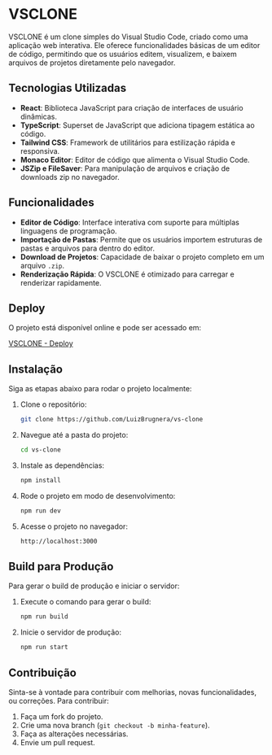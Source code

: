 # VSCLONE

VSCLONE é um clone simples do Visual Studio Code, criado como uma aplicação web interativa. Ele oferece funcionalidades básicas de um editor de código, permitindo que os usuários editem, visualizem, e baixem arquivos de projetos diretamente pelo navegador.

## Tecnologias Utilizadas

- **React**: Biblioteca JavaScript para criação de interfaces de usuário dinâmicas.
- **TypeScript**: Superset de JavaScript que adiciona tipagem estática ao código.
- **Tailwind CSS**: Framework de utilitários para estilização rápida e responsiva.
- **Monaco Editor**: Editor de código que alimenta o Visual Studio Code.
- **JSZip e FileSaver**: Para manipulação de arquivos e criação de downloads zip no navegador.

## Funcionalidades

- **Editor de Código**: Interface interativa com suporte para múltiplas linguagens de programação.
- **Importação de Pastas**: Permite que os usuários importem estruturas de pastas e arquivos para dentro do editor.
- **Download de Projetos**: Capacidade de baixar o projeto completo em um arquivo `.zip`.
- **Renderização Rápida**: O VSCLONE é otimizado para carregar e renderizar rapidamente.

## Deploy

O projeto está disponível online e pode ser acessado em:

[VSCLONE - Deploy](https://vs-clone-one.vercel.app/)

## Instalação

Siga as etapas abaixo para rodar o projeto localmente:

1. Clone o repositório:

    ```bash
    git clone https://github.com/LuizBrugnera/vs-clone
    ```

2. Navegue até a pasta do projeto:

    ```bash
    cd vs-clone
    ```

3. Instale as dependências:

    ```bash
    npm install
    ```

4. Rode o projeto em modo de desenvolvimento:

    ```bash
    npm run dev
    ```

5. Acesse o projeto no navegador:

    ```bash
    http://localhost:3000
    ```

## Build para Produção

Para gerar o build de produção e iniciar o servidor:

1. Execute o comando para gerar o build:

    ```bash
    npm run build
    ```

2. Inicie o servidor de produção:

    ```bash
    npm run start
    ```

## Contribuição

Sinta-se à vontade para contribuir com melhorias, novas funcionalidades, ou correções. Para contribuir:

1. Faça um fork do projeto.
2. Crie uma nova branch (`git checkout -b minha-feature`).
3. Faça as alterações necessárias.
4. Envie um pull request.

